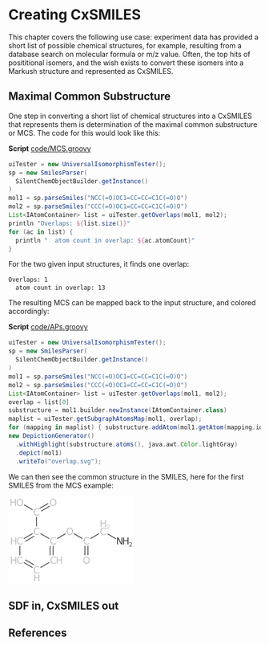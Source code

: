 # Creating CxSMILES

This chapter covers the following use case: experiment data has provided
a short list of possible chemical structures, for example, resulting from
a database search on <a name="tp1">molecular formula</a> or <a name="tp2">m/z value</a>. Often, the top hits
of <a name="tp3">posititional isomers</a>, and the wish exists to convert these isomers
into a Markush structure and represented as CxSMILES.

## Maximal Common Substructure

One step in converting a short list of chemical structures into a CxSMILES
that represents them is determination of the <a name="tp4">maximal common substructure</a>
or <a name="tp5">MCS</a>. The code for this would look like this:

**Script** [code/MCS.groovy](code/MCS.code.md)
```groovy
uiTester = new UniversalIsomorphismTester();
sp = new SmilesParser(
  SilentChemObjectBuilder.getInstance()
)
mol1 = sp.parseSmiles("NCC(=O)OC1=CC=CC=C1C(=O)O")
mol2 = sp.parseSmiles("CCC(=O)OC1=CC=CC=C1C(=O)O")
List<IAtomContainer> list = uiTester.getOverlaps(mol1, mol2);
println "Overlaps: ${list.size()}"
for (ac in list) {
  println "  atom count in overlap: ${ac.atomCount}"
}
```

For the two given input structures, it finds one overlap:

```
Overlaps: 1
  atom count in overlap: 13
```

The resulting MCS can be mapped back to the input structure, and colored
accordingly:

**Script** [code/APs.groovy](code/APs.code.md)
```groovy
uiTester = new UniversalIsomorphismTester();
sp = new SmilesParser(
  SilentChemObjectBuilder.getInstance()
)
mol1 = sp.parseSmiles("NCC(=O)OC1=CC=CC=C1C(=O)O")
mol2 = sp.parseSmiles("CCC(=O)OC1=CC=CC=C1C(=O)O")
List<IAtomContainer> list = uiTester.getOverlaps(mol1, mol2);
overlap = list[0]
substructure = mol1.builder.newInstance(IAtomContainer.class)
maplist = uiTester.getSubgraphAtomsMap(mol1, overlap);
for (mapping in maplist) { substructure.addAtom(mol1.getAtom(mapping.id1)) }
new DepictionGenerator()
  .withHighlight(substructure.atoms(), java.awt.Color.lightGray)
  .depict(mol1)
  .writeTo("overlap.svg");
```

We can then see the common structure in the SMILES, here for the first SMILES
from the MCS example:

![SVG depiction of the lipds](./images/generated/overlap.svg)

## SDF in, CxSMILES out


## References



